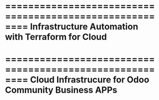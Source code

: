 ========================================================
Infrastructure Automation with Terraform for Cloud
========================================================

========================================================
Cloud Infrastrucure for Odoo Community Business APPs
========================================================
